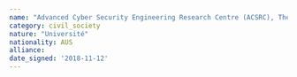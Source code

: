 ```yaml
---
name: "Advanced Cyber Security Engineering Research Centre (ACSRC), The University of Newcastle"
category: civil_society
nature: "Université"
nationality: AUS
alliance: 
date_signed: '2018-11-12'
---
```

    